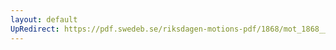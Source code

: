 ```yaml
---
layout: default
UpRedirect: https://pdf.swedeb.se/riksdagen-motions-pdf/1868/mot_1868__ak__00085/mot_1868__ak__00085_002.pdf
---
```

